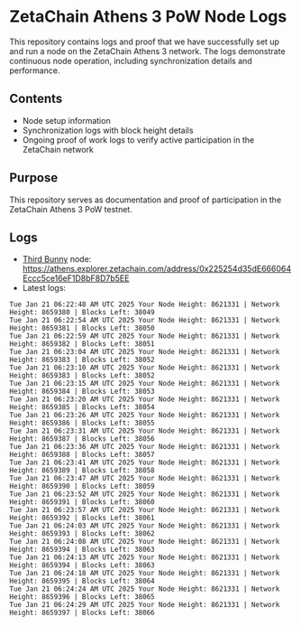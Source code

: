 # ZetaChain Athens 3 PoW Node Logs
This repository contains logs and proof that we have successfully set up and run a node on the ZetaChain Athens 3 network. The logs demonstrate continuous node operation, including synchronization details and performance.

## Contents
- Node setup information
- Synchronization logs with block height details
- Ongoing proof of work logs to verify active participation in the ZetaChain network

## Purpose
This repository serves as documentation and proof of participation in the ZetaChain Athens 3 PoW testnet.

## Logs

- [Third Bunny](https://thirdbunny.xyz/) node: https://athens.explorer.zetachain.com/address/0x225254d35dE666064Eccc5ce16eF1D8bF8D7b5EE
- Latest logs:
```
Tue Jan 21 06:22:48 AM UTC 2025 Your Node Height: 8621331 | Network Height: 8659380 | Blocks Left: 38049
Tue Jan 21 06:22:54 AM UTC 2025 Your Node Height: 8621331 | Network Height: 8659381 | Blocks Left: 38050
Tue Jan 21 06:22:59 AM UTC 2025 Your Node Height: 8621331 | Network Height: 8659382 | Blocks Left: 38051
Tue Jan 21 06:23:04 AM UTC 2025 Your Node Height: 8621331 | Network Height: 8659383 | Blocks Left: 38052
Tue Jan 21 06:23:10 AM UTC 2025 Your Node Height: 8621331 | Network Height: 8659383 | Blocks Left: 38052
Tue Jan 21 06:23:15 AM UTC 2025 Your Node Height: 8621331 | Network Height: 8659384 | Blocks Left: 38053
Tue Jan 21 06:23:20 AM UTC 2025 Your Node Height: 8621331 | Network Height: 8659385 | Blocks Left: 38054
Tue Jan 21 06:23:26 AM UTC 2025 Your Node Height: 8621331 | Network Height: 8659386 | Blocks Left: 38055
Tue Jan 21 06:23:31 AM UTC 2025 Your Node Height: 8621331 | Network Height: 8659387 | Blocks Left: 38056
Tue Jan 21 06:23:36 AM UTC 2025 Your Node Height: 8621331 | Network Height: 8659388 | Blocks Left: 38057
Tue Jan 21 06:23:41 AM UTC 2025 Your Node Height: 8621331 | Network Height: 8659389 | Blocks Left: 38058
Tue Jan 21 06:23:47 AM UTC 2025 Your Node Height: 8621331 | Network Height: 8659390 | Blocks Left: 38059
Tue Jan 21 06:23:52 AM UTC 2025 Your Node Height: 8621331 | Network Height: 8659391 | Blocks Left: 38060
Tue Jan 21 06:23:57 AM UTC 2025 Your Node Height: 8621331 | Network Height: 8659392 | Blocks Left: 38061
Tue Jan 21 06:24:03 AM UTC 2025 Your Node Height: 8621331 | Network Height: 8659393 | Blocks Left: 38062
Tue Jan 21 06:24:08 AM UTC 2025 Your Node Height: 8621331 | Network Height: 8659394 | Blocks Left: 38063
Tue Jan 21 06:24:13 AM UTC 2025 Your Node Height: 8621331 | Network Height: 8659394 | Blocks Left: 38063
Tue Jan 21 06:24:18 AM UTC 2025 Your Node Height: 8621331 | Network Height: 8659395 | Blocks Left: 38064
Tue Jan 21 06:24:24 AM UTC 2025 Your Node Height: 8621331 | Network Height: 8659396 | Blocks Left: 38065
Tue Jan 21 06:24:29 AM UTC 2025 Your Node Height: 8621331 | Network Height: 8659397 | Blocks Left: 38066
```
